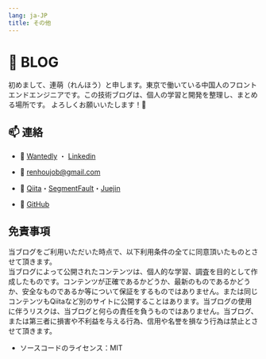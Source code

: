 ```yaml
---
lang: ja-JP
title: その他
---
```


# 📒 BLOG

初めまして、連萌（れんほう）と申します。東京で働いている中国人のフロントエンドエンジニアです。この技術ブログは、個人の学習と開発を整理し、まとめる場所です。 よろしくお願いいたします！🍅



## 📫 連絡

- 🎯  [Wantedly](https://www.wantedly.com/id/kensoz) ・ [Linkedin](https://jp.linkedin.com/in/kensoz)

- 📧  [renhoujob@gmail.com](mailto:renhoujob@gmail.com)
- 📡  [Qiita](https://qiita.com/kensoz)・[SegmentFault](https://segmentfault.com/u/kensoz/articles)・[Juejin](https://juejin.cn/user/1029616691882653)
- 🌱  [GitHub](https://github.com/kensoz)



## 免責事項

当ブログをご利用いただいた時点で、以下利用条件の全てに同意頂いたものとさせて頂きます。  
 当ブログによって公開されたコンテンツは、個人的な学習、調査を目的として作成したものです。コンテンツが正確であるかどうか、最新のものであるかどうか、安全なものであるか等について保証をするものではありません。または同じコンテンツもQiitaなど別のサイトに公開することはあります。当ブログの使用に伴うリスクは、当ブログと何らの責任を負うものではありません。当ブログ、または第三者に損害や不利益を与える行為、信用や名誉を損なう行為は禁止とさせて頂きます。

- ソースコードのライセンス：MIT

